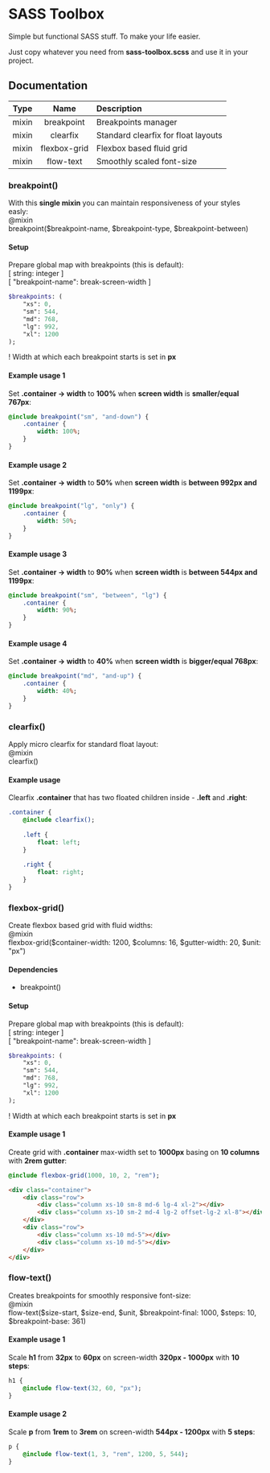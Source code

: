 # SASS Toolbox
Simple but functional SASS stuff. To make your life easier.

Just copy whatever you need from **sass-toolbox.scss** and use it in your project.

## Documentation
| Type  | Name         | Description                         |
| :---: | :----------: | :---------------------------------- |
| mixin | breakpoint   | Breakpoints manager                 |
| mixin | clearfix     | Standard clearfix for float layouts |
| mixin | flexbox-grid | Flexbox based fluid grid            |
| mixin | flow-text    | Smoothly scaled font-size           |

### breakpoint()
With this **single mixin** you can maintain responsiveness of your styles easly:  
@mixin  
breakpoint($breakpoint-name, $breakpoint-type, $breakpoint-between)

#### Setup
Prepare global map with breakpoints (this is default):  
[ string: integer ]  
[ "breakpoint-name": break-screen-width ]
```sass
$breakpoints: (
    "xs": 0,
    "sm": 544,
    "md": 768,
    "lg": 992,
    "xl": 1200
);
```
! Width at which each breakpoint starts is set in **px**

#### Example usage 1
Set **.container -> width** to **100%** when **screen width** is **smaller/equal 767px**:
```sass
@include breakpoint("sm", "and-down") {
    .container {
        width: 100%;
    }
}
```

#### Example usage 2
Set **.container -> width** to **50%** when **screen width** is **between 992px and 1199px**:
```sass
@include breakpoint("lg", "only") {
    .container {
        width: 50%;
    }
}
```

#### Example usage 3
Set **.container -> width** to **90%** when **screen width** is **between 544px and 1199px**:
```sass
@include breakpoint("sm", "between", "lg") {
    .container {
        width: 90%;
    }
}
```

#### Example usage 4
Set **.container -> width** to **40%** when **screen width** is **bigger/equal 768px**:
```sass
@include breakpoint("md", "and-up") {
    .container {
        width: 40%;
    }
}
```

### clearfix()
Apply micro clearfix for standard float layout:  
@mixin  
clearfix()

#### Example usage
Clearfix **.container** that has two floated children inside - **.left** and **.right**:
```sass
.container {
    @include clearfix();
    
    .left {
        float: left;
    }
    
    .right {
        float: right;
    }
}
```

### flexbox-grid()
Create flexbox based grid with fluid widths:  
@mixin  
flexbox-grid($container-width: 1200, $columns: 16, $gutter-width: 20, $unit: "px")

#### Dependencies
* breakpoint()

#### Setup
Prepare global map with breakpoints (this is default):  
[ string: integer ]  
[ "breakpoint-name": break-screen-width ]
```sass
$breakpoints: (
    "xs": 0,
    "sm": 544,
    "md": 768,
    "lg": 992,
    "xl": 1200
);
```
! Width at which each breakpoint starts is set in **px**

#### Example usage 1
Create grid with **.container** max-width set to **1000px** basing on **10 columns** with **2rem gutter**:
```sass
@include flexbox-grid(1000, 10, 2, "rem");
```

```html
<div class="container">
    <div class="row">
        <div class="column xs-10 sm-8 md-6 lg-4 xl-2"></div>
        <div class="column xs-10 sm-2 md-4 lg-2 offset-lg-2 xl-8"></div>
    </div>
    <div class="row">
        <div class="column xs-10 md-5"></div>
        <div class="column xs-10 md-5"></div>
    </div>
</div>
```

### flow-text()
Creates breakpoints for smoothly responsive font-size:  
@mixin  
flow-text($size-start, $size-end, $unit, $breakpoint-final: 1000, $steps: 10, $breakpoint-base: 361)

#### Example usage 1
Scale **h1** from **32px** to **60px** on screen-width **320px - 1000px** with **10 steps**:
```sass
h1 {
    @include flow-text(32, 60, "px");
}
```

#### Example usage 2
Scale **p** from **1rem** to **3rem** on screen-width **544px - 1200px** with **5 steps**:
```sass
p {
    @include flow-text(1, 3, "rem", 1200, 5, 544);
}
```